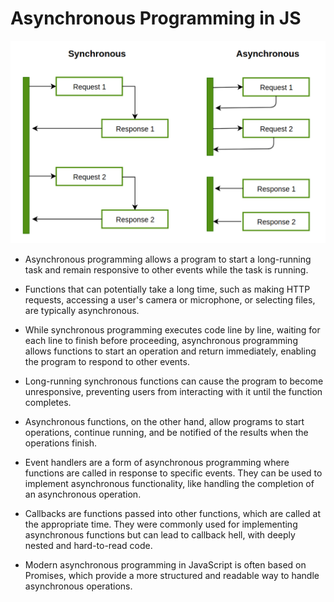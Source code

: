 # Asynchronous Programming in JS

![asynchronous programming](assets/synch-asynch.png)
- Asynchronous programming allows a program to start a long-running task and remain responsive to other events while the task is running.

- Functions that can potentially take a long time, such as making HTTP requests, accessing a user's camera or microphone, or selecting files, are typically asynchronous.

- While synchronous programming executes code line by line, waiting for each line to finish before proceeding, asynchronous programming allows functions to start an operation and return immediately, enabling the program to respond to other events.

- Long-running synchronous functions can cause the program to become unresponsive, preventing users from interacting with it until the function completes.

- Asynchronous functions, on the other hand, allow programs to start operations, continue running, and be notified of the results when the operations finish.

- Event handlers are a form of asynchronous programming where functions are called in response to specific events. They can be used to implement asynchronous functionality, like handling the completion of an asynchronous operation.

- Callbacks are functions passed into other functions, which are called at the appropriate time. They were commonly used for implementing asynchronous functions but can lead to callback hell, with deeply nested and hard-to-read code.

- Modern asynchronous programming in JavaScript is often based on Promises, which provide a more structured and readable way to handle asynchronous operations.